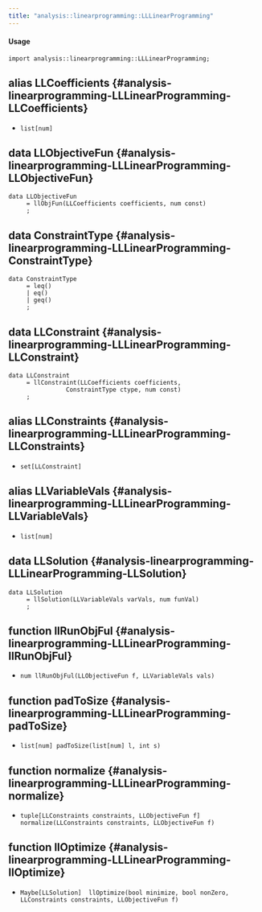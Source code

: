 ```yaml
---
title: "analysis::linearprogramming::LLLinearProgramming"
---
```


#### Usage

`import analysis::linearprogramming::LLLinearProgramming;`


## alias LLCoefficients {#analysis-linearprogramming-LLLinearProgramming-LLCoefficients}

* `list[num]`

## data LLObjectiveFun {#analysis-linearprogramming-LLLinearProgramming-LLObjectiveFun}

```rascal
data LLObjectiveFun  
     = llObjFun(LLCoefficients coefficients, num const)
     ;
```

## data ConstraintType {#analysis-linearprogramming-LLLinearProgramming-ConstraintType}

```rascal
data ConstraintType  
     = leq()
     | eq()
     | geq()
     ;
```

## data LLConstraint {#analysis-linearprogramming-LLLinearProgramming-LLConstraint}

```rascal
data LLConstraint  
     = llConstraint(LLCoefficients coefficients,
			   	ConstraintType ctype, num const)
     ;
```

## alias LLConstraints {#analysis-linearprogramming-LLLinearProgramming-LLConstraints}

* `set[LLConstraint]`

## alias LLVariableVals {#analysis-linearprogramming-LLLinearProgramming-LLVariableVals}

* `list[num]`

## data LLSolution {#analysis-linearprogramming-LLLinearProgramming-LLSolution}

```rascal
data LLSolution  
     = llSolution(LLVariableVals varVals, num funVal)
     ;
```

## function llRunObjFul {#analysis-linearprogramming-LLLinearProgramming-llRunObjFul}

* ``num llRunObjFul(LLObjectiveFun f, LLVariableVals vals)``

## function padToSize {#analysis-linearprogramming-LLLinearProgramming-padToSize}

* ``list[num] padToSize(list[num] l, int s)``

## function normalize {#analysis-linearprogramming-LLLinearProgramming-normalize}

* ``tuple[LLConstraints constraints, LLObjectiveFun f] normalize(LLConstraints constraints, LLObjectiveFun f)``

## function llOptimize {#analysis-linearprogramming-LLLinearProgramming-llOptimize}

* ``Maybe[LLSolution]  llOptimize(bool minimize, bool nonZero,  		   LLConstraints constraints, LLObjectiveFun f)``

